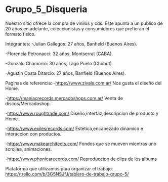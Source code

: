 # Grupo_5_Disqueria

Nuestro sitio ofrece la compra de vinilos y cds. Este apunta a un publico de 20 años en adelante, coleccionistas y consumidores que prefieran el formato fisico.

Integrantes: 
-Julian Gallegos: 27 años, Banfield (Buenos Aires).

-Florencia Petronacci: 32 años, Montserrat (CABA).  

-Gonzalo Chamorro: 30 años, Lago Puelo (Chubut).

-Agustin Costa Ditarcio: 27 años, Banfield (Buenos Aires).


Paginas de referencia:
-https://www.zivals.com.ar/ Nos gusta el diseño del Home.

-https://maniacrecords.mercadoshops.com.ar/ Venta de discos/Mercadoshop.

-https://www.roughtrade.com/ Diseño,interfaz,descripcion de producto y Home.

-https://www.exilesrecords.com/ Estetica,encabezado dinamico e interaccion con productos. 

-https://www.makearchitects.com/ Fondos que se mueven mientras uno scrollea, animaciones.

-https://www.phonicarecords.com/ Reproduccion de clips de los albums 

Plataforma que utilizamos para organizar el trabajo:
https://trello.com/b/3G5NSJfJ/tablero-de-trabajo-grupo-5/


